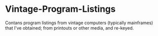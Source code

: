 # Vintage-Program-Listings

Contans program listings from vintage computers (typically mainframes) that I've obtained; from printouts or other media, and re-keyed.
